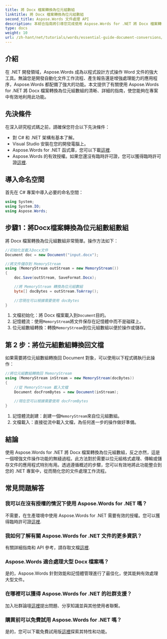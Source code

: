```yaml
---
title: 將 Docx 檔案轉換為位元組數組
linktitle: 將 Docx 檔案轉換為位元組數組
second_title: Aspose.Words 文件處理 API
description: 本綜合指南將引導您完成使用 Aspose.Words for .NET 將 Docx 檔案轉換為位元組陣列並傳回文件物件的過程。
type: docs
weight: 10
url: /zh-hant/net/tutorials/words/essential-guide-document-conversions/convert-docx-to-byte-arrays/
---
```

## 介紹

在 .NET 開發領域，Aspose.Words 成為以程式設計方式操作 Word 文件的強大工具。無論您是開發自動化文件工作流程、產生報告還是增強處理能力的應用程序，Aspose.Words 都配備了強大的功能。本文提供了有關使用 Aspose.Words for .NET 將 Docx 檔案轉換為位元組數組的清晰、詳細的指南，使您能夠在專案中有效地利用此功能。

## 先決條件

在深入研究程式碼之前，請確保您符合以下先決條件：

- 對 C# 和 .NET 架構有基本了解。
- Visual Studio 安裝在您的開發電腦上。
-  Aspose.Words for .NET 函式庫，您可以下載[這裡](https://releases.aspose.com/words/net/).
- Aspose.Words 的有效授權。如果您還沒有臨時許可證，您可以獲得臨時許可證[這裡](https://purchase.conholdate.com/temporary-license/).

## 導入命名空間

首先在 C# 專案中導入必要的命名空間：

```csharp
using System;
using System.IO;
using Aspose.Words;
```

## 步驟1：將Docx檔案轉換為位元組數組數組

將 Docx 檔案轉換為位元組數組非常簡單。操作方法如下：

```csharp
//初始化並載入Docx文件
Document doc = new Document("input.docx");

//將文件儲存到 MemoryStream
using (MemoryStream outStream = new MemoryStream())
{
    doc.Save(outStream, SaveFormat.Docx);

    //將 MemoryStream 轉換為位元組數組
    byte[] docBytes = outStream.ToArray();
    
    //您現在可以根據需要使用 docBytes
}
```
1. 文檔初始化：將 Docx 檔案載入到`Document`目的。
2. 記憶體流：使用`MemoryStream`將文件保存在記憶體中而不是磁碟上。
3. 位元組數組轉換：轉換`MemoryStream`到位元組數組以便於操作或儲存。

## 第 2 步：將位元組數組轉換回文檔

如果需要將位元組數組轉換回 Document 對象，可以使用以下程式碼執行此操作：

```csharp
//將位元組數組轉換回 MemoryStream
using (MemoryStream inStream = new MemoryStream(docBytes))
{
    //從 MemoryStream 載入文檔
    Document docFromBytes = new Document(inStream);
    
    //現在您可以根據需要使用 docFromBytes
}
```
1. 記憶體流創建：創建一個`MemoryStream`來自位元組數組。
2. 文檔載入：直接從流中載入文檔，為任何進一步的操作做好準備。

## 結論

使用 Aspose.Words for .NET 將 Docx 檔案轉換為位元組數組，反之亦然，這是一個增強文件操作功能的無縫過程。此方法對於需要以位元組格式處理、傳輸或儲存文件的應用程式特別有用。透過遵循概述的步驟，您可以有效地將此功能整合到您的 .NET 專案中，從而簡化您的文件處理工作流程。

## 常見問題解答

### 我可以在沒有授權的情況下使用 Aspose.Words for .NET 嗎？
不需要，在生產環境中使用 Aspose.Words for .NET 需要有效的授權。您可以獲得臨時許可證[這裡](https://purchase.conholdate.com/temporary-license/).

### 我如何了解有關 Aspose.Words for .NET 文件的更多資訊？
有關詳細指南和 API 參考，請存取文檔[這裡](https://reference.aspose.com/words/net/).

### Aspose.Words 適合處理大型 Docx 檔案嗎？
是的，Aspose.Words 針對效能和記憶體管理進行了最佳化，使其能夠有效處理大型文件。

### 在哪裡可以獲得 Aspose.Words for .NET 的社群支援？
加入社群論壇[這裡](https://forum.aspose.com/c/words/8)提出問題、分享知識並與其他使用者聯繫。

### 購買前可以免費試用 Aspose.Words for .NET 嗎？
是的，您可以下載免費試用版[這裡](https://releases.aspose.com/)探索其特性和功能。